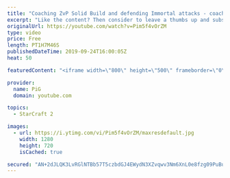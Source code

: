 ```yaml
---
title: "Coaching ZvP Solid Build and defending Immortal attacks - coaching D3"
excerpt: "Like the content? Then consider to leave a thumbs up and subscribe! ;)    If you wish to support me please consider supporting my patreon: [https://www.patreon.com/PiGSC2](https://www.patreon.com/PiGSC2)    ### Videos don’t appear in your feed and you want to get notified about new uploads? Press the"
originalUrl: https://youtube.com/watch?v=Pim5f4vOrZM
type: video
price: Free
length: PT1H7M46S
publishedDateTime: 2019-09-24T16:00:05Z
heat: 50

featuredContent: "<iframe width=\"800\" height=\"500\" frameborder=\"0\" src=\"https://www.youtube.com/embed/Pim5f4vOrZM\" allow=\"accelerometer; autoplay; encrypted-media; gyroscope; picture-in-picture\" allowfullscreen></iframe>"

provider:
  name: PiG
  domain: youtube.com

topics:
  - StarCraft 2

images:
  - url: https://i.ytimg.com/vi/Pim5f4vOrZM/maxresdefault.jpg
    width: 1280
    height: 720
    isCached: true

secured: "AN+2dJLQK3LvRGlNTBb57T5czbdGJ4EWydN3XZvqwv3Nm6XnL0e8fzg09PuBuY0Q/F0ZNya6ap7+1INk9BJbNvID9PJXLwtU+Q6k1vUU58ntSMl/Z2KKljhYHy8OQAMZKvEgztwOg5VaDCJxIT/7jm4iYM+MSpMeTyb6eUsgPWbfIrur1qRJNxO11o45wNrA4ldc81yOqVgEqsvKuaVRz/I2Ueep1zTMB/5Ts15XlsZuI3fUQ/HOMwTbZ0xWZknWBvWnvA0rxX3C25LbyrNLSQ5KJMzC6CkLT2Y3XAH1/tHYYuuzElXdxpG0c+duKk1dLvNy9e2XHkbK3rgEPK2Ng+XQ8b9BwrQ5RUcjVEDXX/KX+TPqhyeKdehkIA8JwCrKI8rU9sgYQxQR6j8eYZGgkZSoSemxFNRx8kAbUZGPSSQ=;ndGMCGL0I3OSeWJv3ZbN+Q=="
---
```


